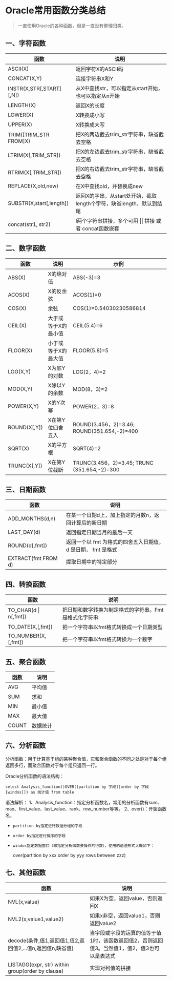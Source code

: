 # Oracle常用函数分类总结

> 一直使用Oracle的各种函数，但是一直没有整理归类。

## 一、字符函数

| 函数                     | 说明                                                                 |
| ------------------------ | -------------------------------------------------------------------- |
| ASCII(X)                 | 返回字符X的ASCII码                                                   |
| CONCAT(X,Y)              | 连接字符串X和Y                                                       |
| INSTR(X,STR[,START][,N]) | 从X中查找str，可以指定从start开始，也可以指定从n开始                 |
| LENGTH(X)                | 返回X的长度                                                          |
| LOWER(X)                 | X转换成小写                                                          |
| UPPER(X)                 | X转换成大写                                                          |
| TRIM([TRIM_STR  FROM]X)  | 把X的两边截去trim_str字符串，缺省截去空格                            |
| LTRIM(X[,TRIM_STR])      | 把X的左边截去trim_str字符串，缺省截去空格                            |
| RTRIM(X[,TRIM_STR])      | 把X的右边截去trim_str字符串，缺省截去空格                            |
| REPLACE(X,old,new)       | 在X中查找old，并替换成new                                            |
| SUBSTR(X,start[,length]) | 返回X的字串，从start处开始，截取length个字符，缺省length，默认到结尾 |
|concat(str1, str2)|l两个字符串拼接，多个可用 \|\| 拼接 或者 concat函数嵌套|

## 二、数字函数

|函数|说明|示例|
|-------|-------|-------|
|ABS(X)|X的绝对值|ABS(-3)=3|
|ACOS(X)|X的反余弦|ACOS(1)=0|
|COS(X)|余弦|COS(1)=0.54030230586814|
|CEIL(X)|大于或等于X的最小值|CEIL(5.4)=6|
|FLOOR(X)|小于或等于X的最大值|FLOOR(5.8)=5|
|LOG(X,Y)|X为底Y的对数|LOG(2，4)=2|
|MOD(X,Y)|X除以Y的余数|MOD(8，3)=2|
|POWER(X,Y)|X的Y次幂|POWER(2，3)=8|
|ROUND(X[,Y])|X在第Y位四舍五入|ROUND(3.456，2)=3.46; ROUND(351.654,-2)=400|
|SQRT(X)|X的平方根|SQRT(4)=2|
|TRUNC(X[,Y])|X在第Y位截断|TRUNC(3.456，2)=3.45; TRUNC (351.654,-2)=300|

## 三、日期函数

| 函数 | 说明 |
| --------------- | ------------------------------------------------------------- |
| ADD_MONTHS(d,n) | 在某一个日期d上，加上指定的月数n，返回计算后的新日期 |
| LAST_DAY(d)     | 返回指定日期当月的最后一天 |
| ROUND(d[,fmt])  | 返回一个以 fmt 为格式的四舍五入日期值， d 是日期， fmt 是格式 |
| EXTRACT(fmt FROM d) |  提取日期中的特定部分|

## 四、转换函数

| 函数                  | 说明                                                  |
| --------------------- | ----------------------------------------------------- |
| TO_CHAR(d \| n[,fmt]) | 把日期和数字转换为制定格式的字符串。Fmt是格式化字符串 |
| TO_DATE(X,[,fmt])     | 把一个字符串以fmt格式转换成一个日期类型               |
|     TO_NUMBER(X,[,fmt])                  |                              把一个字符串以fmt格式转换为一个数字                         |

## 五、聚合函数

| 函数  | 说明     |
| ----- | -------- |
| AVG   | 平均值   |
| SUM   | 求和     |
| MIN   | 最小值   |
| MAX   | 最大值   |
| COUNT | 数据统计 |

## 六、分析函数

分析函数：用于计算基于组的某种聚合值，它和聚合函数的不同之处是对于每个组返回多行，而聚合函数对于每个组只返回一行。

Oracle分析函数的语法结构：
```
select Analysis_function()OVER([partition by 字段][order by 字段 [windos]]) as 统计值 from table
```

语法解析：
    1、Analysis_function：指定分析函数名，常用的分析函数有sum、max、first_value、last_value、rank、row_number等等。
    2、over()：开窗函数名，
-     partition by指定进行数据分组的字段
-     order by指定进行排序的字段
-     windos指定数据窗口（即指定分析函数要操作的行数），使用的语法形式大概如下：
  
    over(partition by xxx order by yyy rows between zzz)
    
## 七、其他函数

| 函数                                                       | 说明                                                                                         |
| ---------------------------------------------------------- | -------------------------------------------------------------------------------------------- |
| NVL(x,value)                                               | 如果X为空，返回value，否则返回X                                                              |
| NVL2(x,value1,value2)                                      | 如果x非空，返回value1，否则返回value2                                                        |
| decode(条件,值1,返回值1,值2,返回值2,...值n,返回值n,缺省值) | 当字段或字段的运算的值等于值1时，该函数返回值2，否则返回值3。当然值1，值2，值3也可以是表达式 |
|LISTAGG(expr, str) within group(order by clause)|实现对列值的拼接|
